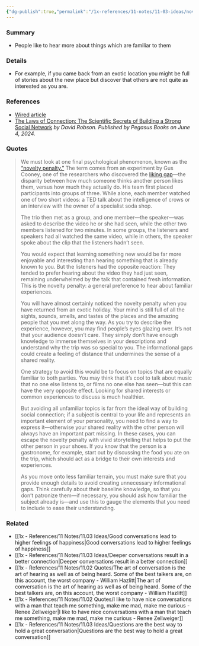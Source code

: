 ```yaml
---
{"dg-publish":true,"permalink":"/1x-references/11-notes/11-03-ideas/novelty-penalty-people-prefer-to-hear-about-familiar-ideas-and-experiences/","title":"Novelty penalty - people prefer to hear about familiar ideas and experiences","created":"2024-09-21T20:14:57.176+03:00","updated":"2024-09-23T15:17:45.808+03:00"}
---
```



### Summary
- People like to hear more about things which are familiar to them

### Details
- For example, if you came back from an exotic location you might be full of stories about the new place but discover that others are not quite as interested as you are.

### References
- [Wired article](https://www.wired.com/story/the-science-of-having-a-great-conversation-research-social-connection/?category=fascinating_stories&position=4&scheduled_corpus_item_id=73458899-9c01-4b9f-871f-1acc17eecdef&sponsored=0&url=https%3A%2F%2Fwww.wired.com%2Fstory%2Fthe-science-of-having-a-great-conversation-research-social-connection%2F)
- [The Laws of Connection: The Scientific Secrets of Building a Strong Social Network](https://www.simonandschuster.com/books/The-Laws-of-Connection/David-Robson/9781639366484) _by David Robson. Published by Pegasus Books on June 4, 2024._

### Quotes
 >We must look at one final psychological phenomenon, known as the [“novelty penalty.”](https://journals.sagepub.com/doi/abs/10.1177/0956797616685870) The term comes from an experiment by Gus Cooney, one of the researchers who discovered the [liking gap](https://clarkrelationshiplab.yale.edu/sites/default/files/files/BoothbyCooneySandstromClark2018.pdf)—the disparity between how much someone thinks another person likes them, versus how much they actually do. His team first placed participants into groups of three. While alone, each member watched one of two short videos: a TED talk about the intelligence of crows or an interview with the owner of a specialist soda shop.
> 
> The trio then met as a group, and one member—the speaker—was asked to describe the video he or she had seen, while the other two members listened for two minutes. In some groups, the listeners and speakers had all watched the same video, while in others, the speaker spoke about the clip that the listeners hadn’t seen.
> 
> You would expect that learning something new would be far more enjoyable and interesting than hearing something that is already known to you. But the listeners had the opposite reaction: They tended to prefer hearing about the video they had just seen, remaining underwhelmed by the talk that contained fresh information. This is the novelty penalty: a general preference to hear about familiar experiences.
> 
> You will have almost certainly noticed the novelty penalty when you have returned from an exotic holiday. Your mind is still full of all the sights, sounds, smells, and tastes of the places and the amazing people that you met along the way. As you try to describe the experience, however, you may find people’s eyes glazing over. It’s not that your audience doesn’t care. They simply don’t have enough knowledge to immerse themselves in your descriptions and understand why the trip was so special to you. The informational gaps could create a feeling of distance that undermines the sense of a shared reality.
> 
> One strategy to avoid this would be to focus on topics that are equally familiar to both parties. You may think that it’s cool to talk about music that no one else listens to, or films no one else has seen—but this can have the very opposite effect. Looking for shared interests or common experiences to discuss is much healthier.
> 
> But avoiding all unfamiliar topics is far from the ideal way of building social connection; if a subject is central to your life and represents an important element of your personality, you need to find a way to express it—otherwise your shared reality with the other person will always have an important part missing. In these cases, you can escape the novelty penalty with vivid storytelling that helps to put the other person in your shoes. If you know that the person is a gastronome, for example, start out by discussing the food you ate on the trip, which should act as a bridge to their own interests and experiences.
> 
> As you move onto less familiar terrain, you must make sure that you provide enough details to avoid creating unnecessary informational gaps. Think carefully about their baseline knowledge, so that you don’t patronize them—if necessary, you should ask how familiar the subject already is—and use this to gauge the elements that you need to include to ease their understanding.
> 

### Related
- [[1x - References/11 Notes/11.03 Ideas/Good conversations lead to higher feelings of happiness\|Good conversations lead to higher feelings of happiness]]
- [[1x - References/11 Notes/11.03 Ideas/Deeper conversations result in a better connection\|Deeper conversations result in a better connection]]
- [[1x - References/11 Notes/11.02 Quotes/The art of conversation is the art of hearing as well as of being heard. Some of the best talkers are, on this account, the worst company - William Hazlitt\|The art of conversation is the art of hearing as well as of being heard. Some of the best talkers are, on this account, the worst company - William Hazlitt]]
- [[1x - References/11 Notes/11.02 Quotes/I like to have nice conversations with a man that teach me something, make me mad, make me curious - Renee Zellweiger\|I like to have nice conversations with a man that teach me something, make me mad, make me curious - Renee Zellweiger]]
- [[1x - References/11 Notes/11.03 Ideas/Questions are the best way to hold a great conversation\|Questions are the best way to hold a great conversation]]